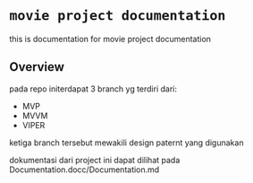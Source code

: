 # ``movie project documentation``

this is documentation for movie project documentation

## Overview

pada repo initerdapat 3 branch yg terdiri dari:

- MVP
- MVVM
- VIPER

ketiga branch tersebut mewakili design paternt yang digunakan

dokumentasi dari project ini dapat dilihat pada Documentation.docc/Documentation.md

